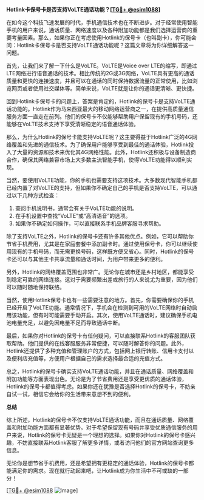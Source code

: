**Hotlink卡保号卡是否支持VoLTE通话功能？[[TG💪+ @esim1088](https://t.me/s/esim1088)]**

在如今这个科技飞速发展的时代，手机通信技术也在不断进步。对于经常使用智能手机的用户来说，通话质量、网络速度以及各种附加功能都是我们选择运营商的重要考量因素。那么，如果你正在考虑使用Hotlink的保号卡（也叫副卡），你可能会问：Hotlink卡保号卡是否支持VoLTE通话功能呢？这篇文章将为你详细解答这一问题。

首先，让我们来了解一下什么是VoLTE。VoLTE是Voice over LTE的缩写，即通过LTE网络进行语音通话的技术。相比传统的2G或3G网络，VoLTE具有更高的通话质量和更快的连接速度，并且可以在通话的同时保持数据流量的正常使用，比如浏览网页或者使用社交媒体等。简单来说，VoLTE就是让你的通话更清晰、更快捷。

回到Hotlink卡保号卡的问题上，答案是肯定的，Hotlink的保号卡是支持VoLTE通话功能的。Hotlink作为马来西亚最大的移动网络运营商之一，在提供高质量通信服务方面一直走在前列。他们的保号卡不仅能够帮助用户保留现有的手机号码，还能够在VoLTE技术支持下享受清晰稳定的语音通话体验。

那么，为什么Hotlink的保号卡能支持VoLTE呢？这主要得益于Hotlink广泛的4G网络覆盖和先进的通信技术。为了确保用户能够享受到最佳的通话体验，Hotlink投入了大量的资源和技术来优化其4G网络性能。此外，Hotlink还积极与设备制造商合作，确保其网络兼容市场上大多数主流智能手机，使得VoLTE功能得以顺利实现。

当然，要使用VoLTE功能，你的手机也需要支持这项技术。大多数现代智能手机都已经内置了对VoLTE的支持，但如果你不确定自己的手机是否支持VoLTE，可以通过以下几种方式检查：

1. 查阅手机说明书，通常会有关于VoLTE功能的说明。
2. 在手机设置中查找“VoLTE”或“高清语音”的选项。
3. 如果你不确定如何操作，可以直接联系手机品牌客服寻求帮助。

除了支持VoLTE之外，Hotlink的保号卡还有许多其他优点。例如，它可以帮助你节省手机费用，尤其是在家庭套餐中添加副卡时。通过使用保号卡，你可以继续使用现有的手机号码，而无需更换号码，这样既方便又省心。同时，Hotlink的保号卡还可以与其他主卡共享流量和通话时间，为用户带来更多的便利。

另外，Hotlink的网络覆盖范围也非常广。无论你在城市还是乡村地区，都能享受到稳定可靠的网络连接。这对于需要频繁出差或旅行的人来说尤为重要，因为他们可以随时随地保持联络。

当然，使用Hotlink保号卡也有一些需要注意的地方。首先，你需要确保你的手机已经开启了VoLTE功能。通常情况下，手机会在检测到可用的VoLTE网络时自动启用该功能，但有时可能需要手动开启。其次，使用VoLTE通话时，建议确保手机电池电量充足，以避免因电量不足而导致通话中断。

最后，如果你对Hotlink的保号卡有任何疑问，可以直接联系Hotlink的客服团队获取帮助。他们提供的在线客服服务非常便捷，可以随时解答你的问题。此外，Hotlink还提供了多种充值和管理账户的方式，包括网上银行转账、信用卡支付以及便利店充值等，方便用户根据自己的需求选择最合适的充值方式。

总之，Hotlink的保号卡确实支持VoLTE通话功能，并且在通话质量、网络覆盖和附加功能等方面表现出色。无论是为了节省费用还是享受更优质的通话体验，Hotlink的保号卡都值得考虑。如果你还在犹豫是否选择Hotlink的保号卡，不妨亲自试一试，相信它会给你的生活带来意想不到的便利。

**总结**

综上所述，Hotlink的保号卡不仅支持VoLTE通话功能，而且在通话质量、网络覆盖和附加功能方面都有显著优势。对于希望保留现有号码并享受优质通信服务的用户来说，Hotlink的保号卡无疑是一个理想的选择。如果你对Hotlink的保号卡感兴趣，不妨直接联系Hotlink客服了解更多详情，或者访问他们的官方网站查询更多信息。

无论你是想节省手机费用，还是希望拥有更稳定的通话体验，Hotlink的保号卡都能满足你的需求。现在就行动起来吧，让Hotlink成为你生活中不可或缺的一部分！

[[TG💪+ @esim1088](https://t.me/s/esim1088) ![Image](https://i.postimg.cc/4NQfJmqS/Snipaste-2025-05-13-00-14-12.png)]